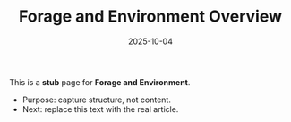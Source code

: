 ﻿---
title: "Forage and Environment Overview"
description: "Stub â€” outline for Forage and Environment. Replace with real content."
date: "2025-10-04"
draft: true
tags: ["stub","wiki"]
topics: ["forage-and-environment"]
audiences: ["beginner"]
---
This is a **stub** page for **Forage and Environment**. 

- Purpose: capture structure, not content.
- Next: replace this text with the real article.

